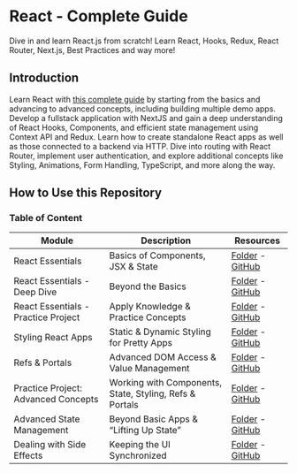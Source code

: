 # React - Complete Guide

Dive in and learn React.js from scratch! Learn React, Hooks, Redux, React Router, Next.js, Best Practices and way more!

## Introduction

Learn React with [this complete guide](https://www.udemy.com/course/react-the-complete-guide-incl-redux) by starting from the basics and advancing to advanced concepts, including building multiple demo apps. Develop a fullstack application with NextJS and gain a deep understanding of React Hooks, Components, and efficient state management using Context API and Redux. Learn how to create standalone React apps as well as those connected to a backend via HTTP. Dive into routing with React Router, implement user authentication, and explore additional concepts like Styling, Animations, Form Handling, TypeScript, and more along the way.

## How to Use this Repository

### Table of Content

| Module                              | Description                                             | Resources                                                                                                                                       |
| ----------------------------------- | ------------------------------------------------------- | ----------------------------------------------------------------------------------------------------------------------------------------------- |
| React Essentials                    | Basics of Components, JSX & State                       | [Folder](./complete-path/react-essentials/) - [GitHub](https://github.com/ThomasCode92/react-complete-guide/commits/react-essentials)           |
| React Essentials - Deep Dive        | Beyond the Basics                                       | [Folder](./complete-path/essentials-deep-dive/) - [GitHub](https://github.com/ThomasCode92/react-complete-guide/commits/essentials-deep-dive)   |
| React Essentials - Practice Project | Apply Knowledge & Practice Concepts                     | [Folder](./complete-path/essentials-practice/) - [GitHub](https://github.com/ThomasCode92/react-complete-guide/commits/essentials-practice)     |
| Styling React Apps                  | Static & Dynamic Styling for Pretty Apps                | [Folder](./complete-path/styling-components/) - [GitHub](https://github.com/ThomasCode92/react-complete-guide/commits/styling-components)       |
| Refs & Portals                      | Advanced DOM Access & Value Management                  | [Folder](./complete-path/refs-portals/) - [GitHub](https://github.com/ThomasCode92/react-complete-guide/commits/refs-portals)                   |
| Practice Project: Advanced Concepts | Working with Components, State, Styling, Refs & Portals | [Folder](./complete-path/practice-project-1/) - [GitHub](https://github.com/ThomasCode92/react-complete-guide/commits/practice-project-1)       |
| Advanced State Management           | Beyond Basic Apps & “Lifting Up State”                  | [Folder](./complete-path/context-api/) - [GitHub](https://github.com/ThomasCode92/react-complete-guide/commits/context-api)                     |
| Dealing with Side Effects           | Keeping the UI Synchronized                             | [Folder](./complete-path/handling-side-effects/) - [GitHub](https://github.com/ThomasCode92/react-complete-guide/commits/handling-side-effects) |
